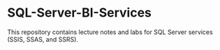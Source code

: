 # SQL-Server-BI-Services
This repository contains lecture notes and labs for SQL Server services (SSIS, SSAS, and SSRS).
